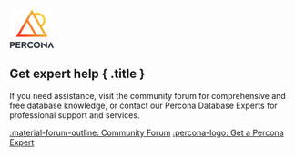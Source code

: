 <div data-banner markdown>

<div style="margin:0 0 0.75em"><img src="assets/percona-ologo.svg" width="78" height="69" alt="Percona's official logo"/></div>

## Get expert help { .title }

If you need assistance, visit the community forum for comprehensive and free database knowledge, or contact our Percona Database Experts for professional support and services.

<div class="actions" markdown>

[:material-forum-outline: Community Forum](https://forums.percona.com/c/mongodb/percona-backup-for-mongodb/22?utm_campaign=Doc%20pages) [:percona-logo: Get a Percona Expert](https://www.percona.com/about/contact)

</div></div>